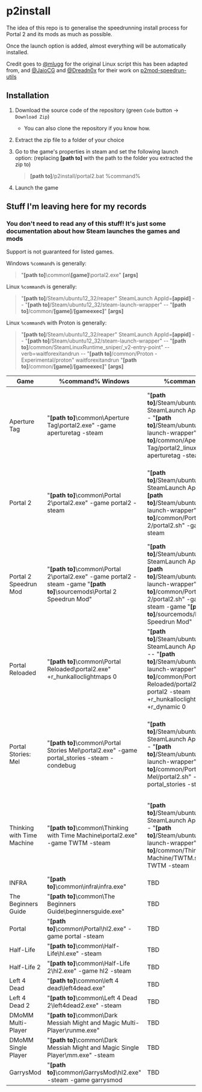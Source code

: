 # p2install

The idea of this repo is to generalise the speedrunning install process for Portal 2 and its mods as much as possible.

Once the launch option is added, almost everything will be automatically installed.

Credit goes to [@mlugg] for the original Linux script this has been adapted from, and [@JaioCG] and [@Dreadn0x] for their work on [p2mod-speedrun-utils]

[@mlugg]: https://github.com/mlugg
[@JaioCG]: https://github.com/JaioCG
[@Dreadn0x]: https://github.com/Dreadn0x
[p2mod-speedrun-utils]: https://github.com/JaioCG/p2mod-speedrun-utils

## Installation

1. Download the source code of the repository (green `Code` button -> `Download Zip`)
     - You can also clone the repository if you know how.

2. Extract the zip file to a folder of your choice

3. Go to the game's properties in steam and set the following launch option: (replacing **[path to]** with the path to the folder you extracted the zip to)

    > **[path to]**/p2install/portal2.bat %command%

4. Launch the game

## Stuff I'm leaving here for my records

### You don't need to read any of this stuff! It's just some documentation about how Steam launches the games and mods

Support is not guaranteed for listed games.

Windows `%command%` is generally:
> "**[path to]**\\common\\**[game]**\\portal2.exe" **[args]**

Linux `%command%` is generally:
> "**[path to]**/Steam/ubuntu12_32/reaper" SteamLaunch AppId=**[appid]** -- "**[path to]**/Steam/ubuntu12_32/steam-launch-wrapper" -- "**[path to]**/common/**[game]**/**[gameexec]**" **[args]**

Linux `%command%` with Proton is generally:
> "**[path to]**/Steam/ubuntu12_32/reaper" SteamLaunch AppId=**[appid]** -- "**[path to]**/Steam/ubuntu12_32/steam-launch-wrapper" -- "**[path to]**/common/SteamLinuxRuntime_sniper/_v2-entry-point" --verb=waitforexitandrun -- "**[path to]**/common/Proton - Experimental/proton" waitforexitandrun "**[path to]**/common/**[game]**/**[gameexec]**" **[args]**

|            Game            | %command% Windows                                                                                                      | %command% Linux                                                                                                                                                                                                                                       | %command% Linux Proton
| -------------------------- | ---------------------------------------------------------------------------------------------------------------------- | ----------------------------------------------------------------------------------------------------------------------------------------------------------------------------------------------------------------------------------------------------- | ---
| Aperture Tag               |"**[path to]**\common\Aperture Tag\portal2.exe" -game aperturetag -steam                                                | "**[path to]**/Steam/ubuntu12_32/reaper" SteamLaunch AppId=280740  -- "**[path to]**/Steam/ubuntu12_32/steam-launch-wrapper" -- "**[path to]**/common/Aperture Tag/portal2_linux" -game aperturetag -steam                                            | "**[path to]**/Steam/ubuntu12_32/reaper" SteamLaunch AppId=280740  -- "**[path to]**/Steam/ubuntu12_32/steam-launch-wrapper" -- "**[path to]**/common/SteamLinuxRuntime_sniper/_v2-entry-point" --verb=waitforexitandrun -- "**[path to]**/common/Proton - Experimental/proton" waitforexitandrun "**[path to]**/common/Aperture Tag/portal2.exe" -game aperturetag -steam
| Portal 2                   |"**[path to]**\common\Portal 2\portal2.exe" -game portal2 -steam                                                        | "**[path to]**/Steam/ubuntu12_32/reaper" SteamLaunch AppId=620     -- "**[path to]**/Steam/ubuntu12_32/steam-launch-wrapper" -- "**[path to]**/common/Portal 2/portal2.sh" -game portal2 -steam                                                       | "**[path to]**/Steam/ubuntu12_32/reaper" SteamLaunch AppId=620     -- "**[path to]**/Steam/ubuntu12_32/steam-launch-wrapper" -- "**[path to]**/common/SteamLinuxRuntime_sniper/_v2-entry-point" --verb=waitforexitandrun -- "**[path to]**/common/Proton - Experimental/proton" waitforexitandrun "**[path to]**/common/Portal 2/portal2.exe" -game portal2 -steam
| Portal 2 Speedrun Mod      |"**[path to]**\common\Portal 2\portal2.exe" -game portal2 -steam -game "**[path to]**\sourcemods\Portal 2 Speedrun Mod" | "**[path to]**/Steam/ubuntu12_32/reaper" SteamLaunch AppId=620     -- "**[path to]**/Steam/ubuntu12_32/steam-launch-wrapper" -- "**[path to]**/common/Portal 2/portal2.sh" -game portal2 -steam -game "**[path to]**/sourcemods/Portal 2 Speedrun Mod"| "**[path to]**/Steam/ubuntu12_32/reaper" SteamLaunch AppId=620     -- "**[path to]**/Steam/ubuntu12_32/steam-launch-wrapper" -- "**[path to]**/common/SteamLinuxRuntime_sniper/_v2-entry-point" --verb=waitforexitandrun -- "**[path to]**/common/Proton - Experimental/proton" waitforexitandrun "**[path to]**/common/Portal 2/portal2.exe" -game portal2 -steam -game "**[path to]**/sourcemods/Portal 2 Speedrun Mod"
| Portal Reloaded            |"**[path to]**\common\Portal Reloaded\portal2.exe" +r_hunkalloclightmaps 0                                              | "**[path to]**/Steam/ubuntu12_32/reaper" SteamLaunch AppId=1255980 -- "**[path to]**/Steam/ubuntu12_32/steam-launch-wrapper" -- "**[path to]**/common/Portal Reloaded/portal2.sh" -game portal2 -steam +r_hunkalloclightmaps 0 +r_dynamic 0           | "**[path to]**/Steam/ubuntu12_32/reaper" SteamLaunch AppId=1255980 -- "**[path to]**/Steam/ubuntu12_32/steam-launch-wrapper" -- "**[path to]**/common/SteamLinuxRuntime_sniper/_v2-entry-point" --verb=waitforexitandrun -- "**[path to]**/common/Proton - Experimental/proton" waitforexitandrun "**[path to]**/common/Portal Reloaded/portal2.exe" +r_hunkalloclightmaps 0
| Portal Stories: Mel        |"**[path to]**\common\Portal Stories Mel\portal2.exe" -game portal_stories -steam -condebug                             | "**[path to]**/Steam/ubuntu12_32/reaper" SteamLaunch AppId=317400  -- "**[path to]**/Steam/ubuntu12_32/steam-launch-wrapper" -- "**[path to]**/common/Portal Stories Mel/portal2.sh" -game portal_stories -steam                                      | "**[path to]**/Steam/ubuntu12_32/reaper" SteamLaunch AppId=317400  -- "**[path to]**/Steam/ubuntu12_32/steam-launch-wrapper" -- "**[path to]**/common/SteamLinuxRuntime_sniper/_v2-entry-point" --verb=waitforexitandrun -- "**[path to]**/common/Proton - Experimental/proton" waitforexitandrun "**[path to]**/common/Portal Stories Mel/portal2.exe" -game portal_stories -steam -condebug
| Thinking with Time Machine |"**[path to]**\common\Thinking with Time Machine\portal2.exe" -game TWTM -steam                                         | "**[path to]**/Steam/ubuntu12_32/reaper" SteamLaunch AppId=286080  -- "**[path to]**/Steam/ubuntu12_32/steam-launch-wrapper" -- "**[path to]**/common/Thinking with Time Machine/TWTM.sh" -game TWTM -steam                                           | "**[path to]**/Steam/ubuntu12_32/reaper" SteamLaunch AppId=286080  -- "**[path to]**/Steam/ubuntu12_32/steam-launch-wrapper" -- "**[path to]**/common/SteamLinuxRuntime_sniper/_v2-entry-point" --verb=waitforexitandrun -- "**[path to]**/common/Proton - Experimental/proton" waitforexitandrun "**[path to]**/common/Thinking with Time Machine/portal2.exe" -game TWTM -steam
| INFRA                      |"**[path to]**\common\infra\infra.exe"                                                                                  | TBD | TBD
| The Beginners Guide        |"**[path to]**\common\The Beginners Guide\beginnersguide.exe"                                                           | TBD | TBD
| Portal                     |"**[path to]**\common\Portal\hl2.exe" -game portal -steam                                                               | TBD | TBD
| Half-Life                  |"**[path to]**\common\Half-Life\hl.exe" -steam                                                                          | TBD | TBD
| Half-Life 2                |"**[path to]**\common\Half-Life 2\hl2.exe" -game hl2 -steam                                                             | TBD | TBD
| Left 4 Dead                |"**[path to]**\common\left 4 dead\left4dead.exe"                                                                        | TBD | TBD
| Left 4 Dead 2              |"**[path to]**\common\Left 4 Dead 2\left4dead2.exe" -steam                                                              | TBD | TBD
| DMoMM Multi-Player         |"**[path to]**\common\Dark Messiah Might and Magic Multi-Player\runme.exe"                                              | TBD | TBD
| DMoMM Single Player        |"**[path to]**\common\Dark Messiah Might and Magic Single Player\mm.exe" -steam                                         | TBD | TBD
| GarrysMod                  |"**[path to]**\common\GarrysMod\hl2.exe" -steam -game garrysmod                                                         | TBD | TBD
